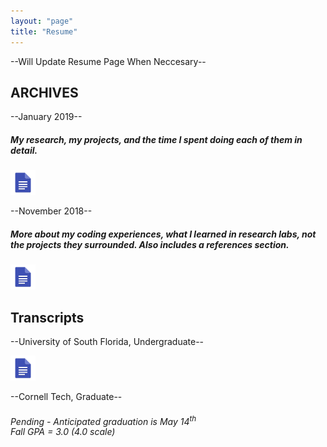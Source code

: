 ```yaml
---
layout: "page"
title: "Resume"
---
```



<p> --Will Update Resume Page When Neccesary--</p>

<h2>ARCHIVES</h2>
<p> --January 2019--</p>
<h5>My research, my projects, and the time I spent doing each of them in detail. </h5>
<a href="/assets/resumes/jan2019_long.pdf" download>
 <img src="/assets/img/doc_icon.png" width = "40" height = "40" alt="resume long" /> 
</a>
<p> --November 2018--</p>
<h5>More about my coding experiences, what I learned in research labs, not the projects they surrounded. Also includes a references section. </h5>
<a href="/assets/resumes/nov2018.pdf" download>
  <img src="/assets/img/doc_icon.png" width = "40" height = "40" alt="resume short"/>
</a>

<h2>Transcripts</h2>
<p> --University of South Florida, Undergraduate--</p>
<a href="/assets/resumes/USF UnOff. Transcript.pdf" download>
  <img src="/assets/img/doc_icon.png" width = "40" height = "40" alt="USF Unofficial Transcript">
</a>
<p> --Cornell Tech, Graduate-- </p>
<h6>Pending - Anticipated graduation is May 14<sup>th</sup> <br>Fall GPA = 3.0 (4.0 scale)</h6>
